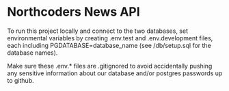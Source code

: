 # Northcoders News API

To run this project locally and connect to the two databases, set environmental variables by creating .env.test and .env.development files, each including PGDATABASE=database_name (see /db/setup.sql for the database names).

Make sure these .env.\* files are .gitignored to avoid accidentally pushing any sensitive information about our database and/or postgres passwords up to github.
